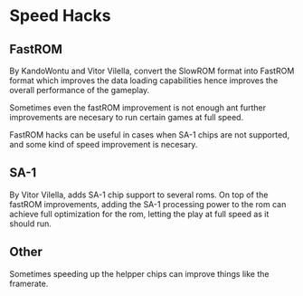# Speed Hacks


## FastROM
  By KandoWontu and Vitor Vilella, convert the SlowROM format into FastROM format which improves the data loading capabilities hence improves the overall performance of the gameplay.
  
  Sometimes even the fastROM improvement is not enough ant further improvements are necesary to run certain games at full speed.
  
  FastROM hacks can be useful in cases when SA-1 chips are not supported, and some kind of speed improvement is necesary.
  
  
## SA-1
  By Vitor Vilella, adds SA-1 chip support to several roms. On top of the fastROM improvements, adding the SA-1 processing power to the rom can achieve full optimization for the rom, letting the play at full speed as it should run.
  
  
## Other
  Sometimes speeding up the helpper chips can improve things like the framerate.
  
